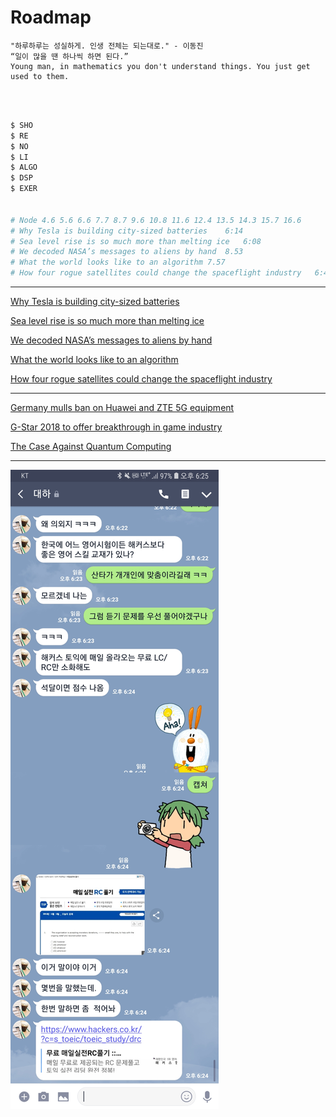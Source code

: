 # Roadmap

```
"하루하루는 성실하게. 인생 전체는 되는대로." - 이동진
“일이 많을 땐 하나씩 하면 된다.” 
Young man, in mathematics you don't understand things. You just get used to them. 
```

<br>

<br>

```bash
$ SHO
$ RE 
$ NO 
$ LI 
$ ALGO
$ DSP
$ EXER


# Node 4.6 5.6 6.6 7.7 8.7 9.6 10.8 11.6 12.4 13.5 14.3 15.7 16.6
# Why Tesla is building city-sized batteries	6:14
# Sea level rise is so much more than melting ice	6:08
# We decoded NASA’s messages to aliens by hand	8.53
# What the world looks like to an algorithm	7.57
# How four rogue satellites could change the spaceflight industry	6:42


```





<hr>

[Why Tesla is building city-sized batteries](https://www.youtube.com/watch?v=8ge3ah1G8ok&feature=youtu.be)

[Sea level rise is so much more than melting ice](https://www.youtube.com/watch?v=SA5zh3yG_-0&feature=youtu.be)

[We decoded NASA’s messages to aliens by hand](https://www.youtube.com/watch?v=RRuovINxpPc&feature=youtu.be)

[What the world looks like to an algorithm](https://www.youtube.com/watch?v=PwcuTCfSIyI&feature=youtu.be)

[How four rogue satellites could change the spaceflight industry](https://www.youtube.com/watch?v=xSKFPDe3QvE&feature=youtu.be)

<hr>

[Germany mulls ban on Huawei and ZTE 5G equipment](http://www.koreatimes.co.kr/www/tech/2018/11/133_258771.html)

[G-Star 2018 to offer breakthrough in game industry](http://www.koreatimes.co.kr/www/tech/2018/11/134_258748.html)

[The Case Against Quantum Computing](https://spectrum.ieee.org/computing/hardware/the-case-against-quantum-computing)

<hr>
<img src="https://raw.githubusercontent.com/ysjhmtb/blog_images/master/images/posting/Screenshot_20181119-182516_LINE.jpg">


